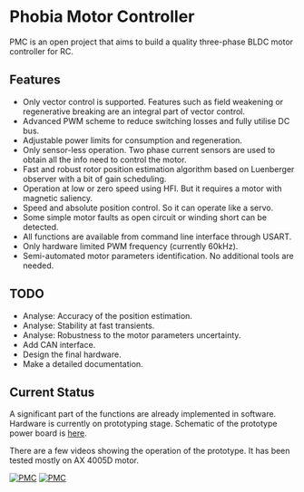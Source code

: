 # Phobia Motor Controller

PMC is an open project that aims to build a quality three-phase BLDC motor
controller for RC.

## Features

* Only vector control is supported. Features such as field weakening or
  regenerative breaking are an integral part of vector control.
* Advanced PWM scheme to reduce switching losses and fully utilise DC bus.
* Adjustable power limits for consumption and regeneration.
* Only sensor-less operation. Two phase current sensors are used to obtain all
  the info need to control the motor.
* Fast and robust rotor position estimation algorithm based on Luenberger
  observer with a bit of gain scheduling.
* Operation at low or zero speed using HFI. But it requires a motor with
  magnetic saliency.
* Speed and absolute position control. So it can operate like a servo.
* Some simple motor faults as open circuit or winding short can be detected.
* All functions are available from command line interface through USART.
* Only hardware limited PWM frequency (currently 60kHz).
* Semi-automated motor parameters identification. No additional tools are needed.

## TODO

* Analyse: Accuracy of the position estimation.
* Analyse: Stability at fast transients.
* Analyse: Robustness to the motor parameters uncertainty.
* Add CAN interface.
* Design the final hardware.
* Make a detailed documentation.

## Current Status

A significant part of the functions are already implemented in software.
Hardware is currently on prototyping stage. Schematic of the prototype power
board is
[here](https://bitbucket.org/amaora/phobia/downloads/phobia-f4d.pdf).

There are a few videos showing the operation of the prototype. It has been
tested mostly on AX 4005D motor.

[![PMC](https://i.ytimg.com/vi/1u1OoLLYefY/1.jpg)](https://www.youtube.com/watch?v=1u1OoLLYefY)
[![PMC](https://i.ytimg.com/vi/zmCW5BRNJgU/2.jpg)](https://www.youtube.com/watch?v=zmCW5BRNJgU)


